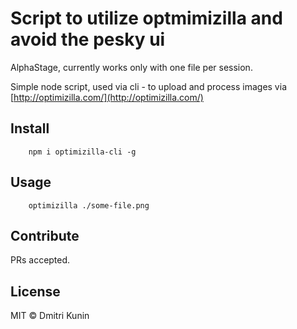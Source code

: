# Script to utilize optmimizilla and avoid the pesky ui

AlphaStage, currently works only with one file per session.

Simple node script, used via cli - to upload and process images via [http://optimizilla.com/](http://optimizilla.com/)

## Install

```
    npm i optimizilla-cli -g
```

## Usage

```
    optimizilla ./some-file.png
```

## Contribute

PRs accepted.

## License

MIT © Dmitri Kunin
